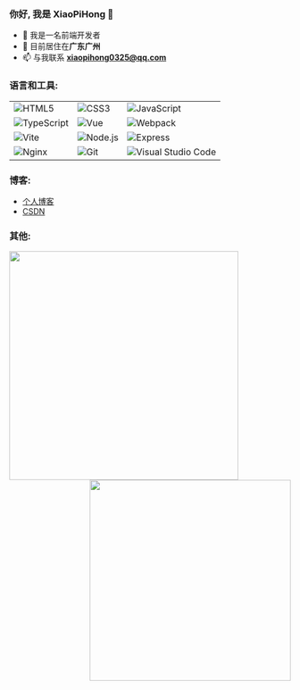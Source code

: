 ### 你好, 我是 XiaoPiHong 👋
* 📕 我是一名前端开发者
* 📍 目前居住在**广东广州**
* 📫 与我联系 **xiaopihong0325@qq.com**

### 语言和工具:
<table style="table-layout: auto; border-collapse: collapse;">
  <tr>
    <td><span><img alt="HTML5" src="https://img.shields.io/badge/HTML5-E34F26?style=social&logo=html5&color=333333"/></span></td>
    <td><span><img alt="CSS3" src="https://img.shields.io/badge/CSS3-E34F26?style=social&logo=css3&color=333333"/></span></td>
    <td><span><img alt="JavaScript" src="https://img.shields.io/badge/JavaScript-E34F26?style=social&logo=javascript&color=333333"/></span></td>
  </tr>
  <tr>
    <td><span><img alt="TypeScript" src="https://img.shields.io/badge/TypeScript-E34F26?style=social&logo=typescript&color=333333"/></span></td>
    <td><span><img alt="Vue" src="https://img.shields.io/badge/Vue-E34F26?style=social&logo=vuedotjs&color=333333"/></span></td>
    <td><span><img alt="Webpack" src="https://img.shields.io/badge/Webpack-E34F26?style=social&logo=webpack&color=333333"/></span></td/>
  </tr>
  <tr>
    <td><span><img alt="Vite" src="https://img.shields.io/badge/Vite-E34F26?style=social&logo=vite&color=333333"/></span></td>
    <td><span><img alt="Node.js" src="https://img.shields.io/badge/Node.js-E34F26?style=social&logo=nodedotjs&color=333333"/></span></td>
    <td><span><img alt="Express" src="https://img.shields.io/badge/Express-E34F26?style=social&logo=express&color=333333"/></span></td>
  </tr>
  <tr>
    <td><span><img alt="Nginx" src="https://img.shields.io/badge/Nginx-E34F26?style=social&logo=nginx&color=333333"/></span></td>
    <td><span><img alt="Git" src="https://img.shields.io/badge/Git-E34F26?style=social&logo=git&color=333333"/></span></td>
    <td><span><img alt="Visual Studio Code" src="https://img.shields.io/badge/Visual Studio Code-E34F26?style=social&logo=visualstudiocode&color=333333"/></span></td>
  </tr>
</table>

### 博客:
* [个人博客](https://xiaopihong.github.io/myBlog/)
* [CSDN](https://blog.csdn.net/weixin_45849779?spm=1010.2135.3001.5343/)

### 其他:
<img align="left" width="410px" src="https://github-readme-stats.vercel.app/api?username=XiaoPiHong&show_icons=true&icon_color=fff&title_color=fff&text_color=fff&bg_color=45,ff9569,e92758" />
<img align="right" width="360px" src="https://github-readme-stats.vercel.app/api/top-langs/?username=XiaoPiHong&show_icons=true&layout=compact&title_color=fff&text_color=fff&bg_color=45,ff9569,e92758" />
